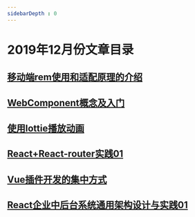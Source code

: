 ```yaml
---
sidebarDepth : 0
---
```

# 2019年12月份文章目录

## [移动端rem使用和适配原理的介绍](./移动端rem使用和适配原理的介绍.md)

## [WebComponent概念及入门](./使用lottie播放动画.md)

## [使用lottie播放动画](./使用lottie播放动画.md)

## [React+React-router实践01](./React+React-router实践01.md)

## [Vue插件开发的集中方式](./Vue插件开发的集中方式.md)

## [React企业中后台系统通用架构设计与实践01](./React企业中后台系统通用架构设计与实践01.md)
